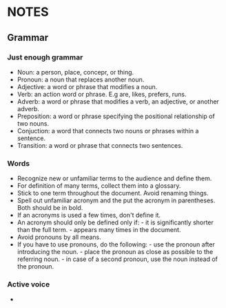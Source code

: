 # NOTES
## Grammar
### Just enough grammar
- Noun: a person, place, concepr, or thing.
- Pronoun: a noun that replaces another noun.
- Adjective: a word or phrase that modifies a noun.
- Verb: an action word or phrase. E.g are, likes, prefers, runs.
- Adverb: a word or phrase that modifies a verb, an adjective, or another adverb.
- Preposition: a word or phrase specifying the positional relationship of two nouns.
- Conjuction: a word that connects two nouns or phrases within a sentence.
- Transition: a word or phrase that connects two sentences.

### Words
- Recognize new or unfamiliar terms to the audience and define them.
- For definition of many terms, collect them into a glossary.
- Stick to one term throughout the document. Avoid renaming things.
- Spell out unfamiliar acronym and the put the acronym in parentheses. Both should be in bold.
- If an acronyms is used a few times, don't define it.
- An acronym should only be defined only if: - it is significantly shorter than the full term.
					     - appears many times in the document.
- Avoid pronouns by all means. 
- If you have to use pronouns, do the following: - use the pronoun after introducing the noun.
						 - place the pronoun as close as possible to the referring noun.
						 - in case of a second pronoun, use the noun instead of the pronoun.

### Active voice
- 
